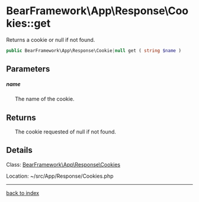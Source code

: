# BearFramework\App\Response\Cookies::get

Returns a cookie or null if not found.

```php
public BearFramework\App\Response\Cookie|null get ( string $name )
```

## Parameters

##### name

&nbsp;&nbsp;&nbsp;&nbsp;&nbsp;&nbsp;The name of the cookie.

## Returns

&nbsp;&nbsp;&nbsp;&nbsp;&nbsp;&nbsp;The cookie requested of null if not found.

## Details

Class: [BearFramework\App\Response\Cookies](bearframework.app.response.cookies.class.md)

Location: ~/src/App/Response/Cookies.php

---

[back to index](index.md)


